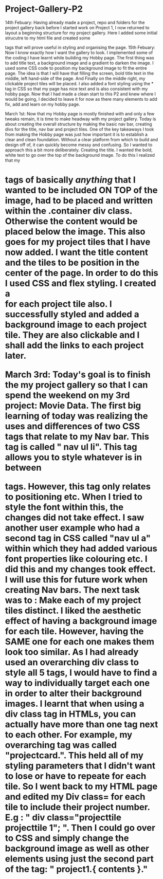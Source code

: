 # Project-Gallery-P2

14th Febuary: Having already made a project, repo and folders for the project gallery back before I started work on Project 1, I now returned to layout a beginning structure for my project gallery.
Here I added some initial strucutre to my html file and created some <div class> tags that will prove useful in styling and organising the page.
15th Febuary: Now I know exactly how I want the gallery to look. I implemented some of the coding I have learnt while building my Hobby page.
The first thing was to add title text, a background image and a gradient to darken the image. I used some CSS code to position my background image to fit the entire page. The idea is that I will have that filling the screen, bold title text in the middle, left hand-side of the page. And Finally on the middle right, my clickable project tiles will be placed. I also added a font styling using the \* tag in CSS so that my page has nice text and is also consistent with my hobby page.
Now that I had made a clean start to this P2 and knew where I would be going, I decided to leave it for now as there many elements to add fix, add and learn on my hobby page.

March 1st: Now that my Hobby page is mostly finished with and only a few tweaks remain, it is time to make headway with my project gallery.
Today is about creating the overall structure by making the basic nav bar, creating divs for the title, nav bar and project tiles. One of the key takeaways I took from making the Hobby page was just how important it is to establish a clear and clean foundation. Without a clear platform from which to build and design off of, it can quickly become messy and confusing. So I wanted to approach this a bit more deliberately.
Creating the title. I wanted the bold, white text to go over the top of the background image. To do this I realized that my <H1> tags of basically _anything_ that I wanted to be included ON TOP of the image, had to be placed and written within the .container div class. Otherwise the content would be placed below the image. This also goes for my project tiles that I have now added. I want the title content and the tiles to be position in the center of the page. In order to do this I used CSS and flex styling. I created a <div class> for each project tile also.
I successfully styled and added a background image to each project tile.
They are also clickable and I shall add the links to each project later.

March 3rd:
Today's goal is to finish the my project gallery so that I can spend the weekend on my 3rd project: Movie Data.
The first big learning of today was realizing the uses and differences of two CSS tags that relate to my Nav bar. This tag is called " nav ul li". This tag allows you to style whatever is in between <nav> tags. However, this tag only relates to positioning etc. When I tried to style the font within this, the changes did not take effect. I saw another user example who had a second tag in CSS called "nav ul a" within which they had added various font properties like colouring etc. I did this and my changes took effect. I will use this for future work when creating Nav bars.
The next task was to : Make each of my project tiles distinct. I liked the aesthetic effect of having a background image for each tile. However, having the SAME one for each one makes them look too similar. As I had already used an overarching div class to style all 5 tags, I would have to find a way to individually target each one in order to alter their background images. I learnt that when using a div class tag in HTMLs, you can actually have more than one tag next to each other. For example, my overarching tag was called "projectcard.". This held all of my styling parameters that I didn't want to lose or have to repeate for each tile. So I went back to my HTML page and edited my Div class= for each tile to include their project number. E.g : " div class="projecttile projecttile 1"; ".
Then I could go over to CSS and simply change the background image as well as other elements using just the second part of the tag: " project1.{ contents }."
